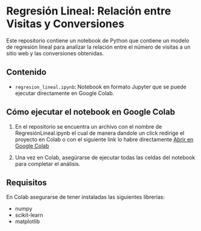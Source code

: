 # Regresión Lineal: Relación entre Visitas y Conversiones

Este repositorio contiene un notebook de Python que contiene un modelo de regresión lineal para analizar la relación entre el número de visitas a un sitio web y las conversiones obtenidas.

## Contenido
- `regresion_lineal.ipynb`: Notebook en formato Jupyter que se puede ejecutar directamente en Google Colab.

## Cómo ejecutar el notebook en Google Colab

1. En el repositorio se encuentra un archivo con el nombre de RegresiónLineal.ipynb el cual de manera dandole un click redirige el proyecto en Colab
   o con el siguiente link lo habre directamente [Abrir en Google Colab](https://colab.research.google.com/drive/1IWWhNCiiMJTNKSaT9n8ytPaJaM1q27VP)

3. Una vez en Colab, asegúrarse de ejecutar todas las celdas del notebook para completar el análisis.

## Requisitos
En Colab asegurarse de tener instaladas las siguientes librerías:
- numpy
- scikit-learn
- matplotlib



